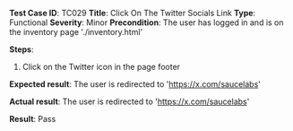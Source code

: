 **Test Case ID**: TC029
**Title**: Click On The Twitter Socials Link
**Type**: Functional
**Severity**: Minor
**Precondition**: The user has logged in and is on the inventory page './inventory.html'

**Steps**:
1. Click on the Twitter icon in the page footer

**Expected result**: The user is redirected to 'https://x.com/saucelabs'

**Actual result**: The user is redirected to 'https://x.com/saucelabs'

**Result**: Pass
